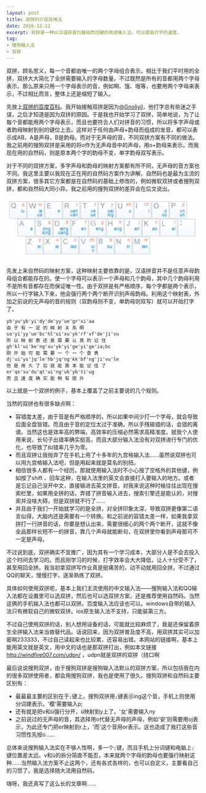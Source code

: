 ```yaml
---
layout: post
title: 双拼的介绍及用法
date: 2016-12-12
excerpt: 双拼是一种以汉语拼音为基础而创建的改进输入法，可以提高打字的速度。
tag: 
- 搜狗输入法
- 双拼
---
```


双拼，顾名思义，每一个音都由唯一的两个字母组合表示。相比于我们平时用的全拼，双拼大大简化了全拼需要输入的字母数量。不过既然是所有的音都用两个字母表示，那么原来只用一个字母表示的音，例如啊、饿、哦等，也要用两个字母来表示，不过相比而言，整体上还是缩短了输入。

先放上[双拼的百度百科](http://baike.baidu.com/link?url=346b_CPLxEzB-IyD0qcceesbUv9AH-bZvqGMFvczZvP_lwH7nuFii_bmVB8hThJ2T9SPNISp56ciQXsXWI0W9APOj4IL1cdb7Qh8a5EoZyW)。我开始接触双拼是因为[@Gnoliyil](http://space.bilibili.com/7119/)，他打字总有些迷之手误，之后才知道是因为双拼的原因。于是我也开始学习了双拼，简单地说，为了让每个音都能用两个字母表示，而且也要符合人们对拼音的习惯，所以将多字声母或者韵母映射到别的键位上去。这样对于任何由声母+韵母而组成的发音，都可以表示成AB，A是声母，B是韵母。而对于无声母的音，不同双拼方案有不同的做法。我之前用的搜狗双拼是采用的将o作为无声母音中的声母，用o+韵母来表示。而我现在用的自然码，则是原本两个字的韵母不变，单字韵母双写表示。

对于不同的双拼方案，多字声母和韵母的映射方案都有所不同，无声母的音方案也不同。我这里主要以我现在正在用的自然码方案作为讲解，自然码也是最为主流的双拼方案，很多其它方案都是在自然码的基础上修改的，例如微软双拼或者搜狗双拼，都和自然码大同小异。我之前用的搜狗双拼的差异会在后文说出。

![0008](../img/0008.jpg)

先发上来自然码的映射方案，这种映射主要依靠的是，汉语拼音并不是任意声母韵母组合都能存在的。使一个字母可以表示一个声母和几个韵母，其中几个韵母利用不是所有音都存在而保证唯一性。由于双拼是有严格顺序，每个字都是两个表示，所以一行字输入下来，他会强行两个两个断开识别声母韵母。利用这个映射表，外加之前说的无声母的音的规则（双韵母则不变，单韵母则双写）就可以开始打字了。

```
yb'yu'yb'yi'dy'de'yy'ue'gr'xi'aa
由 于 有 一 定 的 映 射 关 系 啊
so'yi'yy'ue'bc'hl'ui'xu'yk'rf'vf'de'ji'vu
所 以 映 射 表 还 是 需 要 认 真 的 记 住
gh'kl'ui'ke'ng'xu'yk'yi'ge'yi'ge'ia;bc
刚 开 始 可 能 需 要 一 个 一 个 查 表
dj'ui'ys'jq'le'hb'jq'ng'kk'bf'ng'ji'vu'le
但 是 用 久 了 后 就 能 靠 本 能 记 住 了
er'qx'su'du'qt'ui'ng'uk'yb'ti'ug
而 且 速 度 确 实 能 稍 有 提 升
```

以上就是一个双拼的例子，基本上覆盖了之前主要说的几个规则。

当然的双拼也有很多缺点啊：

* 容错度太差，由于音是有严格顺序的，所以如果中间少打一个字母，就会导致后面全盘皆错。而且由于音的定位太过于准确，所以手残输错的话，会错的离谱。当然这也是效率高的弊端，高效率的压缩必然需求高精准度。就我个人使用来说，长句子出错率确实挺高，而且大部分输入法没有对双拼进行专门的优化，也导致了纠错率几乎为零。
* 而且双拼让我抛弃了在手机上用了十多年的九宫格输入法……虽然说双拼也可以用九宫格输入法吧，但是用起来就是莫名的别扭。
* 相信很多人都有一个经历，那就使用输入法时不小心按了空格外的其他键，例如按了shift 、回车这种，在输入法里的英文会直接打入要输入的地方。或者是忘记自己没开中文，直接输进去英文拼音。对我来说这种时候往往出现在搜索栏里，如果用全拼的话，弄错了拼音输入进去，搜索引擎还是能认的，对搜索并没啥大碍，但是双拼就不行了……
* 并且由于我们一开始就学习的是全拼，对全拼印象太深，导致双拼更像第二语言似得，大脑内还是需要有一个转换。和之前说的容错太差一样，如果我拿双拼打一行拼音的话，你要是想认出来，需要很细心的两个两个断开，这就不像全品那样长短不一的拼音，靠几个声母就能断句，在双拼里你看到声母那可不一定是声母。

不过说到底，双拼确实不宜推广，因为其有一个学习成本，大部分人是不会去投入这个时间去学习的。而且刚学习的时候，打字效率会大大降低，让人十分受不了，甚至用回全拼。我当初拿双拼写作业真是挺痛苦的，动不动就用回全拼。不过通过QQ的聊天，慢慢打字，逐渐熟练了双拼。

具体如何使用双拼呢，基本上我们主流使用的中文输入法——搜狗输入法和QQ输入法都在设置里可以选双拼，然后也可以选双拼方案，还是推荐使用自然码。当然这俩的手机输入法也都可以双拼。百度输入法应该也可以。windows自带的输入法只有微软自己的微软双拼。ios原生输入法不支持，只能装第三方。

不过自己使用双拼的话，别人想用设备的话，可能就比较麻烦了，我是还保留着原生全拼输入法来当做替代品。话说回来，因为双拼普及度不高，用双拼其实可以加密啊233333，不过自己读起来也比较累，还容易出错。本网站的链接啊，基本上能用英文就是英文，用中文的话也是那双拼打出，例如本文链接 <http://windfire007.com/udpn/> ，udpn就是双拼的双拼（绕口啊

最后说说搜狗双拼，由于搜狗双拼是搜狗输入法默认的双拼方案，所以包括我在内的很多双拼使用者，都会用搜狗双拼，我也是使用了很久。搜狗双拼和自然码主要区别有：

* 最最最主要的区别在于`;`键上，搜狗双拼用`;`键表示ing这个音，手机上则使用分词建表示。'樱'需要输入p;
* 还有就是把v和ü强行分开，ü映射到y上了。'女'需要输入ny
* 之前说过的无声母的音，其选择用o代替无声母的声母，例如'安'则需要用oj表示，为此还专门把er映射到r上，'而'这个音用or表示。这也造成了我打这些音习惯性先按o……

总体来说搜狗输入法实在不够人性啊，多一个`;`键，而且手机上分词键和电脑上`;`键位置差太远。v和ü的拆分简直不能忍，本来就两个字母的韵母也要强行映射这种……当然输入法方案不止这两个，还有各式各样的，也可以自定义，主要看自己的习惯了。我是选择随大流用自然码。

嗨呀，我还真写了这么长的文章啊……